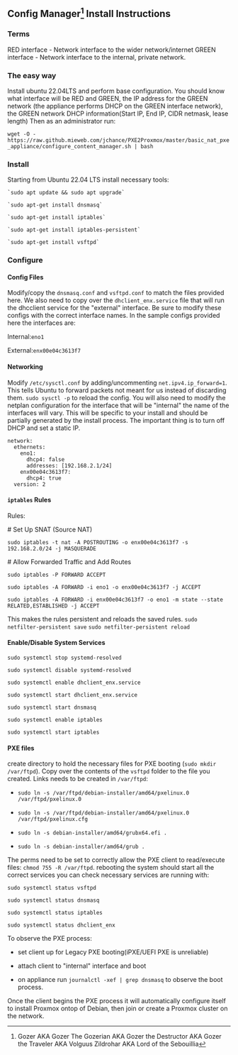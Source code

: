 ## Config Manager[^1] Install Instructions


### Terms

RED interface - Network interface to the wider network/internet
GREEN interface - Network interface to the internal, private network.
### The easy way

Install ubuntu 22.04LTS and perform base configuration. You should know what interface will be RED and GREEN, the IP address for the GREEN network (the appliance performs DHCP on the GREEN interface network), the GREEN network DHCP information(Start IP, End IP, CIDR netmask, lease length) Then as an administrator run:

`wget -O - https://raw.github.mieweb.com/jchance/PXE2Proxmox/master/basic_nat_pxe_appliance/configure_content_manager.sh | bash`
### Install

Starting from Ubuntu 22.04 LTS install necessary tools:
    
    `sudo apt update && sudo apt upgrade`
    
    `sudo apt-get install dnsmasq`
    
    `sudo apt-get install iptables`
    
    `sudo apt-get install iptables-persistent`
    
    `sudo apt-get install vsftpd` 

### Configure

#### Config Files

Modify/copy the `dnsmasq.conf` and `vsftpd.conf` to match the files provided here. We also need to copy over the `dhclient_enx.service` file that will run the dhcclient service for the "external" interface. Be sure to modify these configs with the correct interface names. In the sample configs provided here the interfaces are: 
   
   Internal:`eno1`
   
   External:`enx00e04c3613f7`

#### Networking

Modify `/etc/sysctl.conf` by adding/uncommenting `net.ipv4.ip_forward=1`. This tells Ubuntu to forward packets not meant for us instead of discarding them.
`sudo sysctl -p` to reload the config.
You will also need to modify the netplan configuration for the interface that will be "internal" the name of the interfaces will vary. This will be specific to your install and should be partially generated by the install process. The important thing is to turn off DHCP and set a static IP.
```
network:
  ethernets:
    eno1:
      dhcp4: false
      addresses: [192.168.2.1/24]
    enx00e04c3613f7:
      dhcp4: true
  version: 2
```

#### `iptables` Rules

Rules:

\# Set Up SNAT (Source NAT)

`sudo iptables -t nat -A POSTROUTING -o enx00e04c3613f7 -s 192.168.2.0/24 -j MASQUERADE`

\# Allow Forwarded Traffic and Add Routes

`sudo iptables -P FORWARD ACCEPT`

`sudo iptables -A FORWARD -i eno1 -o enx00e04c3613f7 -j ACCEPT`

`sudo iptables -A FORWARD -i enx00e04c3613f7 -o eno1 -m state --state RELATED,ESTABLISHED -j ACCEPT`

This makes the rules persistent and reloads the saved rules.
`sudo netfilter-persistent save`
`sudo netfilter-persistent reload`

#### Enable/Disable System Services

`sudo systemctl stop systemd-resolved`

`sudo systemctl disable systemd-resolved`

`sudo systemctl enable dhclient_enx.service`

`sudo systemctl start dhclient_enx.service`

`sudo systemctl start dnsmasq`

`sudo systemctl enable iptables`

`sudo systemctl start iptables`

#### PXE files

create directory to hold the necessary files for PXE booting (`sudo mkdir /var/ftpd`). Copy over the contents of the `vsftpd` folder to the file you created. Links needs to be created in `/var/ftpd`:  
 
 - `sudo ln -s /var/ftpd/debian-installer/amd64/pxelinux.0 /var/ftpd/pxelinux.0`

 - `sudo ln -s /var/ftpd/debian-installer/amd64/pxelinux.0 /var/ftpd/pxelinux.cfg`
 
 - `sudo ln -s debian-installer/amd64/grubx64.efi .`
 
 - `sudo ln -s debian-installer/amd64/grub .`
 
The perms need to be set to correctly allow the PXE client to read/execute files: `chmod 755 -R /var/ftpd`.
rebooting the system should start all the correct services you can check necessary services are running with:

`sudo systemctl status vsftpd`

`sudo systemctl status dnsmasq`

`sudo systemctl status iptables`

`sudo systemctl status dhclient_enx`

To observe the PXE process:

 - set client up for Legacy PXE booting(iPXE/UEFI PXE is unreliable)
 
 - attach client to "internal" interface and boot

 - on appliance run `journalctl -xef | grep dnsmasq` to observe the boot process. 

 Once the client begins the PXE process it will automatically configure itself to install Proxmox ontop of Debian, then join or create a Proxmox cluster on the network.


 [^1]: Gozer AKA Gozer The Gozerian AKA Gozer the Destructor AKA Gozer the Traveler AKA Volguus Zildrohar AKA Lord of the Sebouillia
